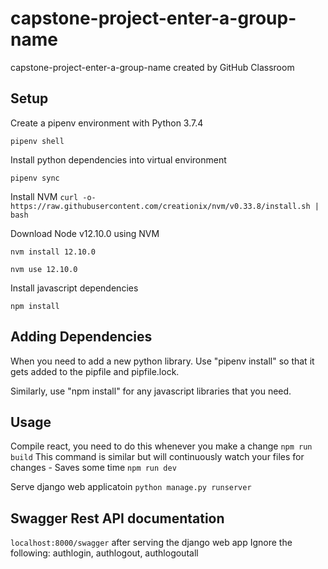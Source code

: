 # capstone-project-enter-a-group-name
capstone-project-enter-a-group-name created by GitHub Classroom

## Setup

Create a pipenv environment with Python 3.7.4

`pipenv shell`

Install python dependencies into virtual environment

`pipenv sync`

Install NVM
`curl -o- https://raw.githubusercontent.com/creationix/nvm/v0.33.8/install.sh | bash`

Download Node v12.10.0 using NVM

`nvm install 12.10.0`

`nvm use 12.10.0`

Install javascript dependencies

`npm install`

## Adding Dependencies

When you need to add a new python library. Use "pipenv install" so that it gets added to the pipfile and pipfile.lock.

Similarly, use "npm install" for any javascript libraries that you need.

## Usage

Compile react, you need to do this whenever you make a change
`npm run build`
This command is similar but will continuously watch your files for changes - Saves some time
`npm run dev`

Serve django web applicatoin
`python manage.py runserver`

## Swagger Rest API documentation
`localhost:8000/swagger` after serving the django web app
Ignore the following: authlogin, authlogout, authlogoutall
